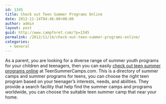 ```yaml
---
id: 1345
title: Check out Teen Summer Programs Online
date: 2012-11-14T04:46:00+00:00
author: admin
layout: post
guid: http://www.campforet.com/?p=1345
permalink: /2012/11/14/check-out-teen-summer-programs-online/
categories:
  - General
---
```

As a parent, you are looking for a diverse range of summer youth programs for your children and teenagers, then you can easily [check out teen summer programs online](http://www.teensummercamps.com/) at TeenSummerCamps.com. This is a directory of summer camps and summer programs for teens, you can choose the right teen program based on your teenager&#8217;s interests, needs, and abilities. They provide a search facility that help find the summer camps and programs worldwide, you can choose the suitable teen summer camp that near your home.